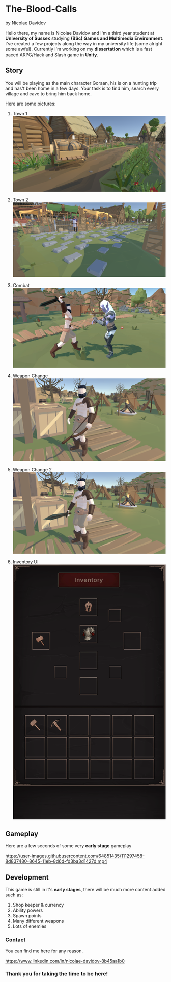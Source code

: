 # The-Blood-Calls
by Nicolae Davidov

Hello there, my name is Nicolae Davidov and I'm a third year student at **University of Sussex** studying **(BSc) Games and Multimedia Environment**. I've created a few projects along the way in my university life (some alright some awful). Currently I'm working on my **dissertation** which is a fast paced ARPG/Hack and Slash game in **Unity**.

## Story
You will be playing as the main character Goraan, his is on a hunting trip and has't been home in a few days. Your task is to find him, search every village and cave to bring him back home.


Here are some pictures:

1. Town 1
![](Assets/1.PNG)

1. Town 2
![](Assets/7.PNG)
1. Combat
![](Assets/5.PNG)
1. Weapon Change
![](Assets/3.PNG)
1. Weapon Change 2
![](Assets/4.PNG)
3. Inventory UI
![](Assets/6.PNG)
## Gameplay

Here are a few seconds of some very **early stage** gameplay

https://user-images.githubusercontent.com/64851435/111297458-8d837480-8645-11eb-8d6d-fd3ba3d1427d.mp4

## Development

This game is still in it's **early stages**, there will be much more content added such as:
1. Shop keeper & currency
2. Ability powers
3. Spawn points
4. Many different weapons
5. Lots of enemies

### Contact
You can find me here for any reason.

https://www.linkedin.com/in/nicolae-davidov-8b45aa1b0

### Thank you for taking the time to be here!
